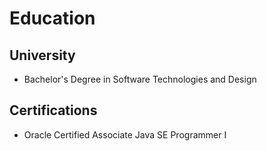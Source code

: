 # Education

## University

* Bachelor's Degree in Software Technologies and Design

## Certifications

* Oracle Certified Associate Java SE Programmer I